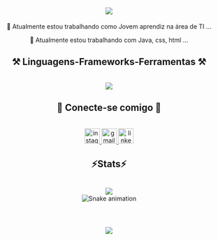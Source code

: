 <h1 align="center">
<img src="https://readme-typing-svg.herokuapp.com/?font=Righteous&size=35&center=true&vCenter=true&width=500&height=70&duration=4000&lines=olá!+👋;+me+chamo+Renixon+Christian!;&color=FFFFFF" />
</h1>

<div align="center" >

🔭 Atualmente estou trabalhando como Jovem aprendiz na área de TI ...
<br>

🌱 Atualmente estou trabalhando com Java, css, html ...

</div>

<h2 align="center" >⚒️ Linguagens-Frameworks-Ferramentas ⚒️</h2>
<br>
<div align="center" >
<img src="https://skillicons.dev/icons?i=,,html,css,vscode,github,figma,git,java,python" />
</div>

<h2 align="center">📱 Conecte-se comigo 📱</h2>
<br>
<div align="center">
<a href="https://www.instagram.com/renixon_/">
<img src="https://img.shields.io/static/v1?message=Instagram&logo=instagram&label=&color=E4405F&logoColor=white&labelColor=&style=for-the-badge" height="35" alt="instagram logo"  />
</a>
<a href="mailto:renixoncscm@gmail.com">
<img src="https://img.shields.io/static/v1?message=Gmail&logo=gmail&label=&color=D14836&logoColor=white&labelColor=&style=for-the-badge" height="35" alt="gmail logo"  />
</a>
<a href="https://www.linkedin.com/in/renixon-christian/">
<img src="https://img.shields.io/static/v1?message=LinkedIn&logo=linkedin&label=&color=0077B5&logoColor=white&labelColor=&style=for-the-badge" height="35" alt="linkedin logo"  />
</a>
</div>

<h2 align="center" >⚡Stats⚡</h2>
<br>
<div align="center" >
<picture>
<source
srcset="https://github-readme-stats.vercel.app/api?username=Renixon-Christian&show_icons=true&theme=dark"
media="(prefers-color-scheme: dark)"
/>
<source
srcset="https://github-readme-stats.vercel.app/api?username=Renixon-Christian&show_icons=true"
media="(prefers-color-scheme: light), (prefers-color-scheme: no-preference)"
/>
<img src="https://github-readme-stats.vercel.app/api?username=Renixon-Christian&show_icons=true" />
</picture>
</div>

<!-- Animação da Cobra -->

<div align="center">
<img src="![snake gif](https://github.com/renixon-christian/renixon=christian/blob/output/github-contribution-grid-snake.svg)

" alt="Snake animation" />
</div>

<br>
<h1 align="center">
<img src="https://readme-typing-svg.herokuapp.com/?font=Righteous&size=35&center=true&vCenter=true&width=500&height=70&duration=4000&lines=obrigado+pela+atenção!;&color=FFFFFF" />
</h1>
